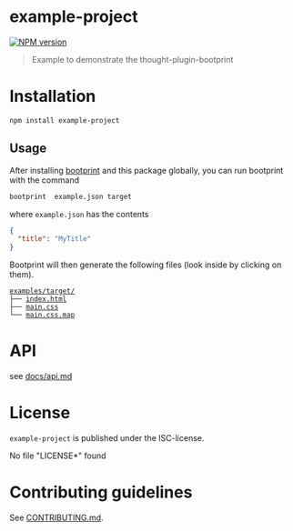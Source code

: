 # example-project 

[![NPM version](https://badge.fury.io/js/example-project.svg)](http://badge.fury.io/js/example-project)


> Example to demonstrate the thought-plugin-bootprint


# Installation

```
npm install example-project
```

## Usage


After installing [bootprint](https://npmjs.com/package/bootprint) and this package globally, you can run bootprint with the command

```bash
bootprint  example.json target
```

where `example.json` has the contents

```json
{
  "title": "MyTitle"
}
```


Bootprint will then generate the following files (look inside by clicking on them).

<pre><code><a href='examples/'>examples/</a><a href='examples/target/'>target/</a>
├── <a href='examples/target/index.html'>index.html</a>
├── <a href='examples/target/main.css'>main.css</a>
└── <a href='examples/target/main.css.map'>main.css.map</a>
</code></pre> 


# API

see [docs/api.md](docs/api.md)


# License

`example-project` is published under the ISC-license.

No file "LICENSE*" found


 
# Contributing guidelines

See [CONTRIBUTING.md](CONTRIBUTING.md).